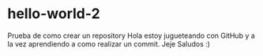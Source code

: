 # hello-world-2
Prueba de como crear un repository
Hola estoy jugueteando con GitHub y a la vez aprendiendo a como realizar un commit. Jeje Saludos :)
